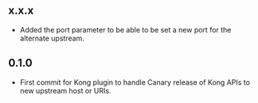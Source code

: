 ## x.x.x

- Added the port parameter to be able to be set a new port for the alternate
  upstream.

## 0.1.0

- First commit for Kong plugin to handle Canary release of Kong APIs
  to new upstream host or URIs.
